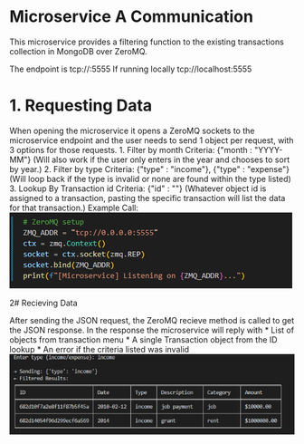 # Microservice A Communication

This microservice provides a filtering function to the existing transactions collection in MongoDB over ZeroMQ.

The endpoint is tcp://<HOST>:5555
If running locally tcp://localhost:5555 

# 1. Requesting Data

When opening the microservice it opens a ZeroMQ sockets to the microservice endpoint and the user needs to send 1 object per request, with 3 options for those requests.
    1. Filter by month
        Criteria: {"month : "YYYY-MM"}
            (Will also work if the user only enters in the year and chooses to sort by year.)
    2. Filter by type
        Criteria: {"type" : "income"}, {"type" : "expense"}
            (Will loop back if the type is invalid or none are found within the type listed)
    3. Lookup By Transaction id
        Criteria: {"id" : "<Mongo Object id>"}
            (Whatever object id is assigned to a transaction, pasting the specific transaction will list the data for that transaction.)
Example Call:
![alt text](image-2.png)

2# Recieving Data 

After sending the JSON request, the ZeroMQ recieve method is called to get the JSON response. In the response the microservice will reply with
    * List of objects from transaction menu
    * A single Transaction object from the ID lookup
    * An error if the criteria listed was invalid
![alt text](image-1.png)